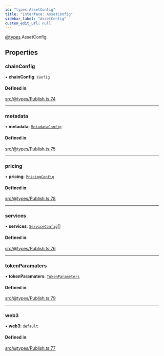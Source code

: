 ```yaml
---
id: "types.AssetConfig"
title: "Interface: AssetConfig"
sidebar_label: "AssetConfig"
custom_edit_url: null
---
```


[@types](../modules/types.md).AssetConfig

## Properties

### chainConfig

• **chainConfig**: `Config`

#### Defined in

[src/@types/Publish.ts:74](https://github.com/deltaDAO/nautilus/blob/493dbf5/src/@types/Publish.ts#L74)

___

### metadata

• **metadata**: [`MetadataConfig`](../modules/types.md#metadataconfig)

#### Defined in

[src/@types/Publish.ts:75](https://github.com/deltaDAO/nautilus/blob/493dbf5/src/@types/Publish.ts#L75)

___

### pricing

• **pricing**: [`PricingConfig`](types.PricingConfig.md)

#### Defined in

[src/@types/Publish.ts:78](https://github.com/deltaDAO/nautilus/blob/493dbf5/src/@types/Publish.ts#L78)

___

### services

• **services**: [`ServiceConfig`](../modules/types.md#serviceconfig)[]

#### Defined in

[src/@types/Publish.ts:76](https://github.com/deltaDAO/nautilus/blob/493dbf5/src/@types/Publish.ts#L76)

___

### tokenParamaters

• **tokenParamaters**: [`TokenParameters`](types.TokenParameters.md)

#### Defined in

[src/@types/Publish.ts:79](https://github.com/deltaDAO/nautilus/blob/493dbf5/src/@types/Publish.ts#L79)

___

### web3

• **web3**: `default`

#### Defined in

[src/@types/Publish.ts:77](https://github.com/deltaDAO/nautilus/blob/493dbf5/src/@types/Publish.ts#L77)
